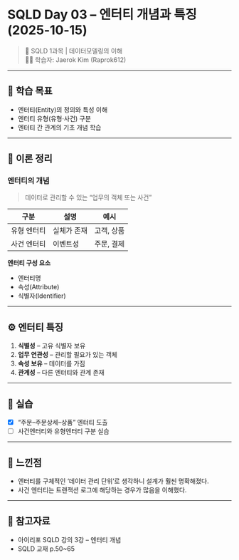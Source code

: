 # SQLD Day 03 – 엔터티 개념과 특징 (2025-10-15)
> 📘 SQLD 1과목 | 데이터모델링의 이해  
> 🧑‍💻 학습자: Jaerok Kim (Raprok612)

---

## 🎯 학습 목표
- 엔터티(Entity)의 정의와 특성 이해  
- 엔터티 유형(유형·사건) 구분  
- 엔터티 간 관계의 기초 개념 학습

---

## 🧠 이론 정리
### 엔터티의 개념
> 데이터로 관리할 수 있는 “업무의 객체 또는 사건”

| 구분 | 설명 | 예시 |
|------|------|------|
| 유형 엔터티 | 실체가 존재 | 고객, 상품 |
| 사건 엔터티 | 이벤트성 | 주문, 결제 |

**엔터티 구성 요소**
- 엔터티명
- 속성(Attribute)
- 식별자(Identifier)

---

## ⚙️ 엔터티 특징
1. **식별성** – 고유 식별자 보유  
2. **업무 연관성** – 관리할 필요가 있는 객체  
3. **속성 보유** – 데이터를 가짐  
4. **관계성** – 다른 엔터티와 관계 존재  

---

## 🧮 실습
- [x] “주문–주문상세–상품” 엔터티 도출  
- [ ] 사건엔터티와 유형엔터티 구분 실습  

---

## 💬 느낀점
- 엔터티를 구체적인 ‘데이터 관리 단위’로 생각하니 설계가 훨씬 명확해졌다.
- 사건 엔터티는 트랜잭션 로그에 해당하는 경우가 많음을 이해했다.

---

## 🔗 참고자료
- 아이리포 SQLD 강의 3강 – 엔터티 개념  
- SQLD 교재 p.50~65  
